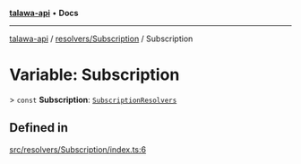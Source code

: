 [**talawa-api**](../../../README.md) • **Docs**

***

[talawa-api](../../../modules.md) / [resolvers/Subscription](../README.md) / Subscription

# Variable: Subscription

\> `const` **Subscription**: [`SubscriptionResolvers`](../../../types/generatedGraphQLTypes/type-aliases/SubscriptionResolvers.md)

## Defined in

[src/resolvers/Subscription/index.ts:6](https://github.com/PalisadoesFoundation/talawa-api/blob/2f8fb6988cd34004fbbf76550c8eef691b861a19/src/resolvers/Subscription/index.ts#L6)

